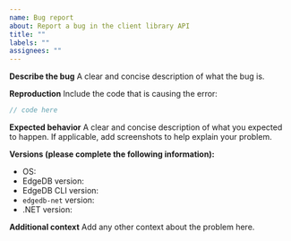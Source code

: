 ```yaml
---
name: Bug report
about: Report a bug in the client library API
title: ""
labels: ""
assignees: ""
---
```


**Describe the bug**
A clear and concise description of what the bug is.

**Reproduction**
Include the code that is causing the error:

```csharp
// code here
```

**Expected behavior**
A clear and concise description of what you expected to happen. If applicable, add screenshots to help explain your problem.

**Versions (please complete the following information):**

<!--
For EdgeDB version: Run `edgedb` from your project directory copying the first line of output or query `select sys::get_version_as_str();`
For EdgeDB CLI version: Run `edgedb --version` from anywhere
For `edgedb-net` version: Run `dotnet list package` from your project directory and look for "EdgeDB.Net.Driver", or find the version number in NuGet's "Installed" tab.
For .NET version: dotnet --version
-->

- OS:
- EdgeDB version:
- EdgeDB CLI version:
- `edgedb-net` version:
- .NET version:

**Additional context**
Add any other context about the problem here.
